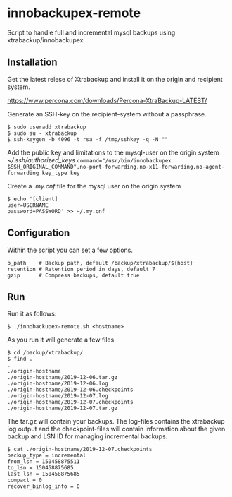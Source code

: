 # innobackupex-remote
Script to handle  full and incremental mysql backups using  xtrabackup/innobackupex

## Installation
Get the latest relese of Xtrabackup and install it on the origin and recipient  system.

<https://www.percona.com/downloads/Percona-XtraBackup-LATEST/>

Generate an SSH-key on the recipient-system without a passphrase.

```
$ sudo useradd xtrabackup
$ sudo su - xtrabackup
$ ssh-keygen -b 4096 -t rsa -f /tmp/sshkey -q -N ""
```

Add the public key and limitations to the mysql-user on the origin system *~/.ssh/authorized_keys*
`command="/usr/bin/innobackupex $SSH_ORIGINAL_COMMAND",no-port-forwarding,no-x11-forwarding,no-agent-forwarding key_type key`

Create a *.my.cnf* file for the mysql user on the origin system

```
$ echo '[client]
user=USERNAME
password=PASSWORD' >> ~/.my.cnf
```

## Configuration

Within the script you can set a few options.

```
b_path    # Backup path, default /backup/xtrabackup/${host}
retention # Retention period in days, default 7
gzip      # Compress backups, default true
```

## Run

Run it as follows:

`$ ./innobackupex-remote.sh <hostname>`

As you run it will generate a few files

```
$ cd /backup/xtrabackup/
$ find .
.
./origin-hostname
./origin-hostname/2019-12-06.tar.gz
./origin-hostname/2019-12-06.log
./origin-hostname/2019-12-06.checkpoints
./origin-hostname/2019-12-07.log
./origin-hostname/2019-12-07.checkpoints
./origin-hostname/2019-12-07.tar.gz
```

The tar.gz will contain your backups. The log-files contains the xtrabackup log output and the checkpoint-files will contain information about the given backup and LSN ID for managing incremental backups.

```
$ cat ./origin-hostname/2019-12-07.checkpoints
backup_type = incremental
from_lsn = 150458875511
to_lsn = 150458875685
last_lsn = 150458875685
compact = 0
recover_binlog_info = 0
```